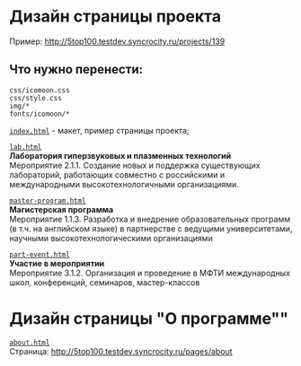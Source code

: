 # Дизайн страницы проекта
Пример: http://5top100.testdev.syncrocity.ru/projects/139

## Что нужно перенести:
```
css/icomoon.css
css/style.css
img/*
fonts/icomoon/*
```

<a href="http://artsovet.info/site/mipt5top100/index.html" title="Просмотр" target="_blank">`index.html`</a> - макет, пример страницы проекта;   
    
<a href="http://artsovet.info/site/mipt5top100/lab.html" title="Просмотр" target="_blank">`lab.html`</a>  
**Лаборатория гиперзвуковых и плазменных технологий**  
Мероприятие 2.1.1. Создание новых и поддержка существующих лабораторий, работающих совместно с российскими и международными высокотехнологичными организациями.  
  
<a href="http://artsovet.info/site/mipt5top100/master-program.html" title="Просмотр" target="_blank">`master-program.html`</a>  
**Магистерская программа**  
Мероприятие 1.1.3. Разработка и внедрение образовательных программ (в т.ч. на английском языке) в партнерстве с ведущими университетами, научными  высокотехнологическими организациями  

<a href="http://artsovet.info/site/mipt5top100/part-event.html" title="Просмотр" target="_blank">`part-event.html`</a>  
**Участие в мероприятии**  
Мероприятие 3.1.2. Организация и проведение в МФТИ международных школ, конференций,  семинаров, мастер-классов  

# Дизайн страницы "О программе""
<a href="http://artsovet.info/site/mipt5top100/about.html" title="Просмотр" target="_blank">`about.html`</a>  
Страница: http://5top100.testdev.syncrocity.ru/pages/about  
